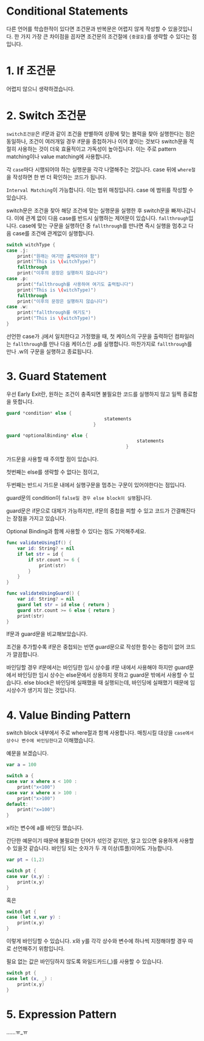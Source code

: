 # Conditional Statements

다른 언어를 학습한적이 있다면 조건문과 반복문은 어렵지 않게 작성할 수 있을것입니다. 한 가지 가장 큰 차이점을 꼽자면 조건문의 조건절에 `{중괄호}`를 생략할 수 있다는 점입니다.

# 1. If 조건문

어렵지 않으니 생략하겠습니다.

# 2. Switch 조건문

`switch조건문`은 if문과 같이 조건을 판별하여 상황에 맞는 블럭을 찾아 실행한다는 점은 동일하나, 조건이 여러개일 경우 if문을 중첩하거나 이어 붙이는 것보다 switch문을 적절히 사용하는 것이 더욱 효율적이고 가독성이 높아집니다. 이는 주로 pattern matching이나 value matching에 사용합니다.

각 `case`마다 시행되어야 하는 실행문을 각각 나열해주는 것입니다. case 뒤에 `where절`을 작성하면 한 번 더 확인하는 코드가 됩니다. 

`Interval Matching`이 가능합니다. 이는 범위 매칭입니다. case 에 범위를 작성할 수 있습니다.

switch문은 조건을 찾아 해당 조건에 맞는 실행문을 실행한 후 switch문을 빠져나갑니다. 이에 관계 없이 다음 case를 반드시 실행하는 제어문이 있습니다. `fallthrough`입니다. case에 맞는 구문을 실행하던 중 `fallthrough`를 만나면 즉시 실행을 멈추고 다음 case를 조건에 관계없이 실행합니다.

```swift
switch witchType {
case .j:
    print("원래는 여기만 출력되어야 함")
    print("This is \(witchType)")
    fallthrough
    print("이후의 문장은 실행하지 않습니다")
case .p:
    print("fallthrough를 사용하여 여기도 출력됩니다")
    print("This is \(witchType)")
    fallthrough
    print("이후의 문장은 실행하지 않습니다")
case .w:
    print("fallthrough를 여기도")
    print("This is \(witchType)")
}
```

선언한 case가 .j에서 일치한다고 가정했을 때, 첫 케이스의 구문을 출력하던 컴파일러는 `fallthrough`를 만나 다음 케이스인 .p를 실행합니다. 마찬가지로 `fallthrough`를 만나 .w의 구문을 실행하고 종료됩니다.

# 3. Guard Statement

우선 Early Exit란, 원하는 조건이 충족되면 불필요한 코드를 실행하지 않고 일찍 종료함을 뜻합니다.

```swift
guard *condition* else {
									statements
								}

guard *optionalBinding* else {
												statements
											}
```

가드문을 사용할 때 주의할 점이 있습니다. 

첫번째는 else를 생략할 수 없다는 점이고, 

두번째는 반드시 가드문 내에서 실행구문을 멈추는 구문이 있어야한다는 점입니다. 

guard문의 condition이 `false일 경우 else block이 실행`됩니다. 

guard문은 if문으로 대체가 가능하지만, if문의 중첩을 피할 수 있고 코드가 간결해진다는 장점을 가지고 있습니다. 

Optional Binding과 함께 사용할 수 있다는 점도 기억해주세요. 

```swift
func validateUsingIf() {
    var id: String? = nil
    if let str = id {
        if str.count >= 6 {
            print(str)
        }
    }
}

func validateUsingGuard() {
    var id: String? = nil
    guard let str = id else { return }
    guard str.count >= 6 else { return }
    print(str)
}
```

If문과 guard문을 비교해보았습니다. 

조건을 추가할수록 if문은 중첩되는 반면 guard문으로 작성한 함수는 중첩이 없어 코드가 깔끔합니다. 

바인딩할 경우 if문에서는 바인딩한 임시 상수를 if문 내에서 사용해야 하지만 guard문에서 바인딩한 임시 상수는 else문에서 상용하지 못하고 guard문 밖에서 사용할 수 있습니다. else block은 바인딩에 실패했을 때 실행되는데, 바인딩에 실패했기 때문에 임시상수가 생기지 않는 것입니다. 

# 4. Value Binding Pattern

switch block 내부에서 주로 where절과 함께 사용합니다. 매칭시킬 대상을 `case에서 상수나 변수에 바인딩한다`고 이해했습니다.

예문을 보겠습니다.

```swift
var a = 100

switch a {
case var x where x < 100 :
    print("x<100")
case var x where x > 100 :
    print("x>100")
default:
    print("x=100")
}
```

x라는 변수에 a를 바인딩 했습니다. 

간단한 예문이기 때문에 불필요한 단어가 섞인것 같지만, 알고 있으면 유용하게 사용할 수 있을것 같습니다. 바인딩 되는 숫자가 두 개 이상(튜플)이어도 가능합니다.

```swift
var pt = (1,2)

switch pt {
case var (x,y) :
    print(x,y)
}
```

혹은

```swift
switch pt {
case (let x,var y) :
    print(x,y)
}
```

이렇게 바인딩할 수 있습니다. x와 y를 각각 상수와 변수에 하나씩 지정해야할 경우 따로 선언해주기 위함입니다. 

필요 없는 값은 바인딩하지 않도록 와일드카드(_)를 사용할 수 있습니다.

```swift
switch pt {
case let (x, _) :
    print(x,y)
}
```

# 5. Expression Pattern

......ㅠ_ㅠ
